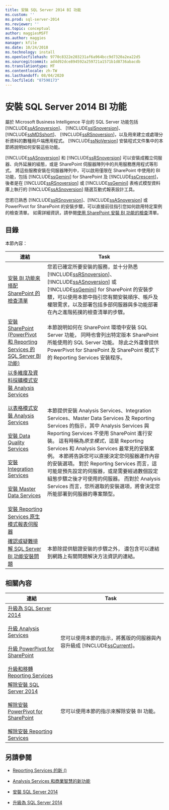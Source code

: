 ```yaml
---
title: 安裝 SQL Server 2014 BI 功能
ms.custom: ''
ms.prod: sql-server-2014
ms.reviewer: ''
ms.topic: conceptual
author: maggiesMSFT
ms.author: maggies
manager: kfile
ms.date: 10/24/2018
ms.technology: install
ms.openlocfilehash: 9770c8322e203231af6a964bcc9d7320a2ea22d5
ms.sourcegitcommit: ad4d92dce894592a259721a1571b1d8736abacdb
ms.translationtype: MT
ms.contentlocale: zh-TW
ms.lasthandoff: 08/04/2020
ms.locfileid: "87598173"
---
```

# <a name="install-sql-server-2014-bi-features"></a>安裝 SQL Server 2014 BI 功能

  屬於 Microsoft Business Intelligence 平台的 SQL Server 功能包括 [!INCLUDE[ssASnoversion](../../includes/ssasnoversion-md.md)]、 [!INCLUDE[ssISnoversion](../../includes/ssisnoversion-md.md)]、 [!INCLUDE[ssMDSshort](../../includes/ssmdsshort-md.md)]、 [!INCLUDE[ssRSnoversion](../../includes/ssrsnoversion-md.md)]，以及用來建立或處理分析資料的數種用戶端應用程式。 [!INCLUDE[ssNoVersion](../../includes/ssnoversion-md.md)] 安裝程式文件集中的本節將說明如何安裝這些功能。  
  
 [!INCLUDE[ssASnoversion](../../includes/ssasnoversion-md.md)] 和 [!INCLUDE[ssRSnoversion](../../includes/ssrsnoversion-md.md)] 可以安裝成獨立伺服器、向外延展的組態，或是 SharePoint 伺服器陣列中的共用服務應用程式等形式。 將這些服務安裝在伺服器陣列中，可以啟用僅限在 SharePoint 中使用的 BI 功能，包括 [!INCLUDE[ssGemini](../../includes/ssgemini-md.md)] for SharePoint 及 [!INCLUDE[ssCrescent](../../includes/sscrescent-md.md)]，後者是在 [!INCLUDE[ssRSnoversion](../../includes/ssrsnoversion-md.md)] 或 [!INCLUDE[ssGemini](../../includes/ssgemini-md.md)] 表格式模型資料庫上執行的 [!INCLUDE[ssASnoversion](../../includes/ssasnoversion-md.md)] 隨選互動式報表設計工具。  
  
 您若已熟悉 [!INCLUDE[ssRSnoversion](../../includes/ssrsnoversion-md.md)]、[!INCLUDE[ssASnoversion](../../includes/ssasnoversion-md.md)] 或 PowerPivot for SharePoint 的安裝步驟，可以直接前往指引您如何啟用特定案例的檢查清單。 如需詳細資訊，請參閱[使用 SharePoint 安裝 BI 功能的檢查](checklists-for-installing-bi-features-with-sharepoint.md)清單。  
  
## <a name="contents"></a>目錄

本節內容：
  
|連結|Task|  
|----------|----------|  
|[安裝 BI 功能來搭配 SharePoint 的檢查清單](checklists-for-installing-bi-features-with-sharepoint.md)|您若已確定所要安裝的服務，並十分熟悉 [!INCLUDE[ssRSnoversion](../../includes/ssrsnoversion-md.md)]、[!INCLUDE[ssASnoversion](../../includes/ssasnoversion-md.md)] 或 [!INCLUDE[ssGemini](../../includes/ssgemini-md.md)] for SharePoint 的安裝步驟，可以使用本節中指引您有關安裝順序、帳戶及權限需求，以及部署包括多部伺服器與多功能部署在內之進階拓撲的檢查清單的步驟。|  
|[安裝 SharePoint &#40;PowerPivot 和 Reporting Services 的 SQL Server BI 功能&#41;](install-sql-server-bi-features-sharepoint-powerpivot-reporting-services.md)|本節說明如何在 SharePoint 環境中安裝 SQL Server 功能， 同時也會列出特定版本 SharePoint 所能使用的 SQL Server 功能。 除此之外還會提供 PowerPivot for SharePoint 及 SharePoint 模式下的 Reporting Services 安裝程序。|  
|[以多維度及資料採礦模式安裝 Analysis Services](install-analysis-services-in-multidimensional-and-data-mining-mode.md)<br /><br /> [以表格模式安裝 Analysis Services](https://docs.microsoft.com/analysis-services/instances/install-windows/install-analysis-services)<br /><br /> [安裝 Data Quality Services](../../data-quality-services/install-windows/install-data-quality-services.md)<br /><br /> [安裝 Integration Services](../../integration-services/install-windows/install-integration-services.md)<br /><br /> [安裝 Master Data Services](../../master-data-services/install-windows/install-master-data-services.md)<br /><br /> [安裝 Reporting Services 原生模式報表伺服器](../../reporting-services/install-windows/install-reporting-services-native-mode-report-server.md)|本節提供安裝 Analysis Services、Integration Services、Master Data Services 及 Reporting Services 的指示，其中 Analysis Services 與 Reporting Services 不使用 SharePoint 進行安裝。 這有時稱為*原生模式*，這是 Reporting Services 和 Analysis Services 最常見的安裝案例。 本節將告訴您可以直接決定您伺服器運作內容的安裝選項。 對於 Reporting Services 而言，這可能是預先設定的伺服器，或是需要經過數個設定組態步驟之後才可使用的伺服器。 而對於 Analysis Services 而言，您所選取的安裝選項，將會決定您所能部署到伺服器的專案類型。|  
|[確認或疑難排解 SQL Server BI 功能安裝問題](../../../2014/sql-server/install/verify-or-troubleshoot-sql-server-bi-feature-installation-problems.md)|本節除提供驗證安裝的步驟之外， 還包含可以連結到網路上有關問題解決方法資訊的連結。|  
  
## <a name="related-content"></a>相關內容  
  
|連結|Task|  
|----------|----------|  
|[升級為 SQL Server 2014](../../database-engine/install-windows/upgrade-sql-server.md)<br /><br /> [升級 Analysis Services](../../database-engine/install-windows/upgrade-analysis-services.md)<br /><br /> [升級 PowerPivot for SharePoint](../../database-engine/install-windows/upgrade-power-pivot-for-sharepoint.md)<br /><br /> [升級和移轉 Reporting Services](../../reporting-services/install-windows/upgrade-and-migrate-reporting-services.md)|您可以使用本節的指示，將舊版的伺服器與內容升級成 [!INCLUDE[ssCurrent](../../includes/sscurrent-md.md)]。|  
|[解除安裝 SQL Server 2014](uninstall-sql-server.md)<br /><br /> [解除安裝 PowerPivot for SharePoint](../../../2014/sql-server/install/uninstall-power-pivot-for-sharepoint.md)<br /><br /> [解除安裝 Reporting Services](../../../2014/sql-server/install/uninstall-reporting-services.md)|您可以使用本節的指示來解除安裝 BI 功能。|  
  
## <a name="see-also"></a>另請參閱

* [Reporting Services 的新 &#40;&#41;](../../../2014/reporting-services/what-s-new-reporting-services.md)

* [Analysis Services 和商業智慧的新功能](https://docs.microsoft.com/analysis-services/what-s-new-in-analysis-services)

* [安裝 SQL Server 2014](../../database-engine/install-windows/install-sql-server.md)

* [升級為 SQL Server 2014](../../database-engine/install-windows/upgrade-sql-server.md)
